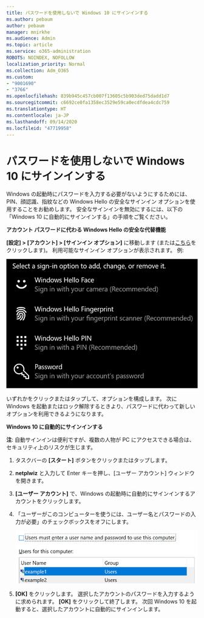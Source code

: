 ```yaml
---
title: パスワードを使用しないで Windows 10 にサインインする
ms.author: pebaum
author: pebaum
manager: mnirkhe
ms.audience: Admin
ms.topic: article
ms.service: o365-administration
ROBOTS: NOINDEX, NOFOLLOW
localization_priority: Normal
ms.collection: Adm_O365
ms.custom:
- "9001690"
- "3766"
ms.openlocfilehash: 839b945c457cb007f13605c5b903ded75dadd1d7
ms.sourcegitcommit: c6692ce0fa1358ec3529e59ca0ecdfdea4cdc759
ms.translationtype: HT
ms.contentlocale: ja-JP
ms.lasthandoff: 09/14/2020
ms.locfileid: "47719958"
---
```

# <a name="sign-in-to-windows-10-without-using-a-password"></a>パスワードを使用しないで Windows 10 にサインインする

Windows の起動時にパスワードを入力する必要がないようにするためには、PIN、顔認識、指紋などの Windows Hello の安全なサインイン オプションを使用することをお勧めします。 安全なサインインを無効にするには、以下の「Windows 10 に自動的にサインインする」の手順をご覧ください。

**アカウント パスワードに代わる Windows Hello の安全な代替機能**

**[設定] > [アカウント] > [サインイン オプション]** に移動します (または[こちら](ms-settings:signinoptions?activationSource=GetHelp)をクリックします)。 利用可能なサインイン オプションが表示されます。 例:

![サインイン オプション。](media/sign-in-options.png)

いずれかをクリックまたはタップして、オプションを構成します。 次に Windows を起動またはロック解除するときより、パスワードに代わって新しいオプションを利用できるようになります。 

**Windows 10 に自動的にサインインする**

**注**: 自動サインインは便利ですが、複数の人物が PC にアクセスできる場合は、セキュリティ上のリスクが生じます。 

1. タスクバーの **[スタート]** ボタンをクリックまたはタップします。

2. **netplwiz** と入力して Enter キーを押し、[ユーザー アカウント] ウィンドウを開きます。

3. **[ユーザー アカウント]** で、Windows の起動時に自動的にサインインするアカウントをクリックします。

4. 「ユーザーがこのコンピューターを使うには、ユーザー名とパスワードの入力が必要」のチェックボックスをオフにします。

    ![ユーザーは、ユーザー名とパスワード オプションを入力する必要があります。](media/users-must-enter-username.png)

5. **[OK]** をクリックします。 選択したアカウントのパスワードを入力するように求められます。 **[OK]** をクリックして終了します。 次回 Windows 10 を起動すると、選択したアカウントに自動的にサインインします。
